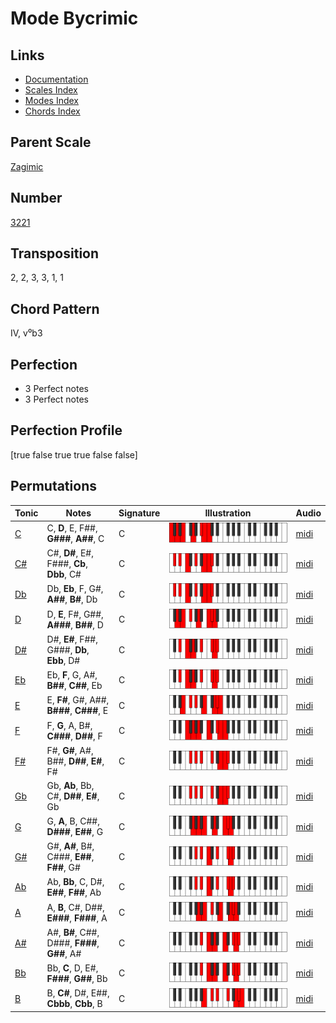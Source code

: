 # Mode Bycrimic

## Links

- [Documentation](README.md)
- [Scales Index](Scales.md)
- [Modes Index](Modes.md)
- [Chords Index](Chords.md)

## Parent Scale

[Zagimic](ScaleZagimic.md)

## Number

[3221](https://ianring.com/musictheory/scales/3221)

## Transposition

2, 2, 3, 3, 1, 1

## Chord Pattern

IV, v⁰b3

## Perfection

- 3 Perfect notes
- 3 Perfect notes

## Perfection Profile

[true false true true false false]

## Permutations

| Tonic | Notes | Signature | Illustration | Audio |
|-------|-------|-----------|--------------|-------|
| [C](ModeCNaturalBycrimic.md) | C, **D**, E, F##, **G###**, **A##**, C | C | ![CNaturalBycrimic](ModeCNaturalBycrimic.png) | [midi](https://github.com/edipermadi/music/blob/main/docs/ModeCNaturalBycrimic.mid?raw=true) |
| [C#](ModeCSharpBycrimic.md) | C#, **D#**, E#, F###, **Cb**, **Dbb**, C# | C | ![CSharpBycrimic](ModeCSharpBycrimic.png) | [midi](https://github.com/edipermadi/music/blob/main/docs/ModeCSharpBycrimic.mid?raw=true) |
| [Db](ModeDFlatBycrimic.md) | Db, **Eb**, F, G#, **A##**, **B#**, Db | C | ![DFlatBycrimic](ModeDFlatBycrimic.png) | [midi](https://github.com/edipermadi/music/blob/main/docs/ModeDFlatBycrimic.mid?raw=true) |
| [D](ModeDNaturalBycrimic.md) | D, **E**, F#, G##, **A###**, **B##**, D | C | ![DNaturalBycrimic](ModeDNaturalBycrimic.png) | [midi](https://github.com/edipermadi/music/blob/main/docs/ModeDNaturalBycrimic.mid?raw=true) |
| [D#](ModeDSharpBycrimic.md) | D#, **E#**, F##, G###, **Db**, **Ebb**, D# | C | ![DSharpBycrimic](ModeDSharpBycrimic.png) | [midi](https://github.com/edipermadi/music/blob/main/docs/ModeDSharpBycrimic.mid?raw=true) |
| [Eb](ModeEFlatBycrimic.md) | Eb, **F**, G, A#, **B##**, **C##**, Eb | C | ![EFlatBycrimic](ModeEFlatBycrimic.png) | [midi](https://github.com/edipermadi/music/blob/main/docs/ModeEFlatBycrimic.mid?raw=true) |
| [E](ModeENaturalBycrimic.md) | E, **F#**, G#, A##, **B###**, **C###**, E | C | ![ENaturalBycrimic](ModeENaturalBycrimic.png) | [midi](https://github.com/edipermadi/music/blob/main/docs/ModeENaturalBycrimic.mid?raw=true) |
| [F](ModeFNaturalBycrimic.md) | F, **G**, A, B#, **C###**, **D##**, F | C | ![FNaturalBycrimic](ModeFNaturalBycrimic.png) | [midi](https://github.com/edipermadi/music/blob/main/docs/ModeFNaturalBycrimic.mid?raw=true) |
| [F#](ModeFSharpBycrimic.md) | F#, **G#**, A#, B##, **D##**, **E#**, F# | C | ![FSharpBycrimic](ModeFSharpBycrimic.png) | [midi](https://github.com/edipermadi/music/blob/main/docs/ModeFSharpBycrimic.mid?raw=true) |
| [Gb](ModeGFlatBycrimic.md) | Gb, **Ab**, Bb, C#, **D##**, **E#**, Gb | C | ![GFlatBycrimic](ModeGFlatBycrimic.png) | [midi](https://github.com/edipermadi/music/blob/main/docs/ModeGFlatBycrimic.mid?raw=true) |
| [G](ModeGNaturalBycrimic.md) | G, **A**, B, C##, **D###**, **E##**, G | C | ![GNaturalBycrimic](ModeGNaturalBycrimic.png) | [midi](https://github.com/edipermadi/music/blob/main/docs/ModeGNaturalBycrimic.mid?raw=true) |
| [G#](ModeGSharpBycrimic.md) | G#, **A#**, B#, C###, **E##**, **F##**, G# | C | ![GSharpBycrimic](ModeGSharpBycrimic.png) | [midi](https://github.com/edipermadi/music/blob/main/docs/ModeGSharpBycrimic.mid?raw=true) |
| [Ab](ModeAFlatBycrimic.md) | Ab, **Bb**, C, D#, **E##**, **F##**, Ab | C | ![AFlatBycrimic](ModeAFlatBycrimic.png) | [midi](https://github.com/edipermadi/music/blob/main/docs/ModeAFlatBycrimic.mid?raw=true) |
| [A](ModeANaturalBycrimic.md) | A, **B**, C#, D##, **E###**, **F###**, A | C | ![ANaturalBycrimic](ModeANaturalBycrimic.png) | [midi](https://github.com/edipermadi/music/blob/main/docs/ModeANaturalBycrimic.mid?raw=true) |
| [A#](ModeASharpBycrimic.md) | A#, **B#**, C##, D###, **F###**, **G##**, A# | C | ![ASharpBycrimic](ModeASharpBycrimic.png) | [midi](https://github.com/edipermadi/music/blob/main/docs/ModeASharpBycrimic.mid?raw=true) |
| [Bb](ModeBFlatBycrimic.md) | Bb, **C**, D, E#, **F###**, **G##**, Bb | C | ![BFlatBycrimic](ModeBFlatBycrimic.png) | [midi](https://github.com/edipermadi/music/blob/main/docs/ModeBFlatBycrimic.mid?raw=true) |
| [B](ModeBNaturalBycrimic.md) | B, **C#**, D#, E##, **Cbbb**, **Cbb**, B | C | ![BNaturalBycrimic](ModeBNaturalBycrimic.png) | [midi](https://github.com/edipermadi/music/blob/main/docs/ModeBNaturalBycrimic.mid?raw=true) |
